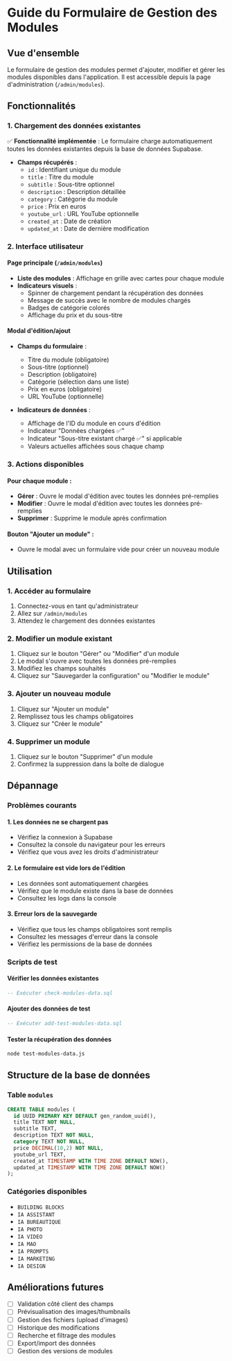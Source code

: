 # Guide du Formulaire de Gestion des Modules

## Vue d'ensemble

Le formulaire de gestion des modules permet d'ajouter, modifier et gérer les modules disponibles dans l'application. Il est accessible depuis la page d'administration (`/admin/modules`).

## Fonctionnalités

### 1. Chargement des données existantes

✅ **Fonctionnalité implémentée** : Le formulaire charge automatiquement toutes les données existantes depuis la base de données Supabase.

- **Champs récupérés** :
  - `id` : Identifiant unique du module
  - `title` : Titre du module
  - `subtitle` : Sous-titre optionnel
  - `description` : Description détaillée
  - `category` : Catégorie du module
  - `price` : Prix en euros
  - `youtube_url` : URL YouTube optionnelle
  - `created_at` : Date de création
  - `updated_at` : Date de dernière modification

### 2. Interface utilisateur

#### Page principale (`/admin/modules`)
- **Liste des modules** : Affichage en grille avec cartes pour chaque module
- **Indicateurs visuels** :
  - Spinner de chargement pendant la récupération des données
  - Message de succès avec le nombre de modules chargés
  - Badges de catégorie colorés
  - Affichage du prix et du sous-titre

#### Modal d'édition/ajout
- **Champs du formulaire** :
  - Titre du module (obligatoire)
  - Sous-titre (optionnel)
  - Description (obligatoire)
  - Catégorie (sélection dans une liste)
  - Prix en euros (obligatoire)
  - URL YouTube (optionnelle)

- **Indicateurs de données** :
  - Affichage de l'ID du module en cours d'édition
  - Indicateur "Données chargées ✅"
  - Indicateur "Sous-titre existant chargé ✅" si applicable
  - Valeurs actuelles affichées sous chaque champ

### 3. Actions disponibles

#### Pour chaque module :
- **Gérer** : Ouvre le modal d'édition avec toutes les données pré-remplies
- **Modifier** : Ouvre le modal d'édition avec toutes les données pré-remplies
- **Supprimer** : Supprime le module après confirmation

#### Bouton "Ajouter un module" :
- Ouvre le modal avec un formulaire vide pour créer un nouveau module

## Utilisation

### 1. Accéder au formulaire
1. Connectez-vous en tant qu'administrateur
2. Allez sur `/admin/modules`
3. Attendez le chargement des données existantes

### 2. Modifier un module existant
1. Cliquez sur le bouton "Gérer" ou "Modifier" d'un module
2. Le modal s'ouvre avec toutes les données pré-remplies
3. Modifiez les champs souhaités
4. Cliquez sur "Sauvegarder la configuration" ou "Modifier le module"

### 3. Ajouter un nouveau module
1. Cliquez sur "Ajouter un module"
2. Remplissez tous les champs obligatoires
3. Cliquez sur "Créer le module"

### 4. Supprimer un module
1. Cliquez sur le bouton "Supprimer" d'un module
2. Confirmez la suppression dans la boîte de dialogue

## Dépannage

### Problèmes courants

#### 1. Les données ne se chargent pas
- Vérifiez la connexion à Supabase
- Consultez la console du navigateur pour les erreurs
- Vérifiez que vous avez les droits d'administrateur

#### 2. Le formulaire est vide lors de l'édition
- Les données sont automatiquement chargées
- Vérifiez que le module existe dans la base de données
- Consultez les logs dans la console

#### 3. Erreur lors de la sauvegarde
- Vérifiez que tous les champs obligatoires sont remplis
- Consultez les messages d'erreur dans la console
- Vérifiez les permissions de la base de données

### Scripts de test

#### Vérifier les données existantes
```sql
-- Exécuter check-modules-data.sql
```

#### Ajouter des données de test
```sql
-- Exécuter add-test-modules-data.sql
```

#### Tester la récupération des données
```bash
node test-modules-data.js
```

## Structure de la base de données

### Table `modules`
```sql
CREATE TABLE modules (
  id UUID PRIMARY KEY DEFAULT gen_random_uuid(),
  title TEXT NOT NULL,
  subtitle TEXT,
  description TEXT NOT NULL,
  category TEXT NOT NULL,
  price DECIMAL(10,2) NOT NULL,
  youtube_url TEXT,
  created_at TIMESTAMP WITH TIME ZONE DEFAULT NOW(),
  updated_at TIMESTAMP WITH TIME ZONE DEFAULT NOW()
);
```

### Catégories disponibles
- `BUILDING BLOCKS`
- `IA ASSISTANT`
- `IA BUREAUTIQUE`
- `IA PHOTO`
- `IA VIDEO`
- `IA MAO`
- `IA PROMPTS`
- `IA MARKETING`
- `IA DESIGN`

## Améliorations futures

- [ ] Validation côté client des champs
- [ ] Prévisualisation des images/thumbnails
- [ ] Gestion des fichiers (upload d'images)
- [ ] Historique des modifications
- [ ] Recherche et filtrage des modules
- [ ] Export/import des données
- [ ] Gestion des versions de modules 